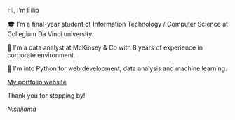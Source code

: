 Hi, I’m Filip

🎓 I’m a final-year student of Information Technology / Computer Science at Collegium Da Vinci university.

👔 I'm a data analyst at McKinsey & Co with 8 years of experience in corporate environment.

🐍 I'm into Python for web development, data analysis and machine learning.


[My portfolio website](https://nishijama.github.io/)


Thank you for stopping by!

*Nishijama*



<!---
Nishijama/Nishijama is a ✨ special ✨ repository because its `README.md` (this file) appears on your GitHub profile.
You can click the Preview link to take a look at your changes.
--->
